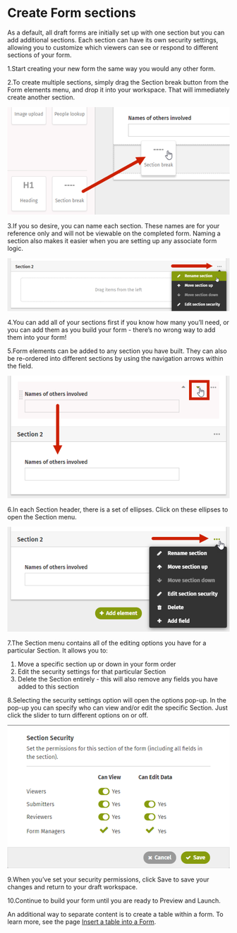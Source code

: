 # Create Form sections



As a default, all draft forms are initially set up with one section but you can add additional sections. Each section can have its own security settings, allowing you to customize which viewers can see or respond to different sections of your form.

1.Start creating your new form the same way you would any other form.

2.To create multiple sections, simply drag the Section break button from the Form elements menu, and drop it into your workspace. That will immediately create another section.

![](../../../.gitbook/assets/1%20%289%29.png)

3.If you so desire, you can name each section. These names are for your reference only and will not be viewable on the completed form. Naming a section also makes it easier when you are setting up any associate form logic.

![](../../../.gitbook/assets/2%20%2811%29.png)



4.You can add all of your sections first if you know how many you’ll need, or you can add them as you build your form - there’s no wrong way to add them into your form!

5.Form elements can be added to any section you have built. They can also be re-ordered into different sections by using the navigation arrows within the field.  


![](../../../.gitbook/assets/3%20%2812%29.png)

6.In each Section header, there is a set of ellipses. Click on these ellipses to open the Section menu.

![](../../../.gitbook/assets/4.png)



7.The Section menu contains all of the editing options you have for a particular Section. It allows you to:

1. Move a specific section up or down in your form order
2. Edit the security settings for that particular Section
3. Delete the Section entirely - this will also remove any fields you have added to this section

8.Selecting the security settings option will open the options pop-up. In the pop-up you can specify who can view and/or edit the specific Section. Just click the slider to turn different options on or off.  


![](../../../.gitbook/assets/5%20%2816%29.png)



9.When you’ve set your security permissions, click Save to save your changes and return to your draft workspace.

10.Continue to build your form until you are ready to Preview and Launch.

An additional way to separate content is to create a table within a form. To learn more, see the page [Insert a table into a Form](insert-a-table-into-a-form.md).

